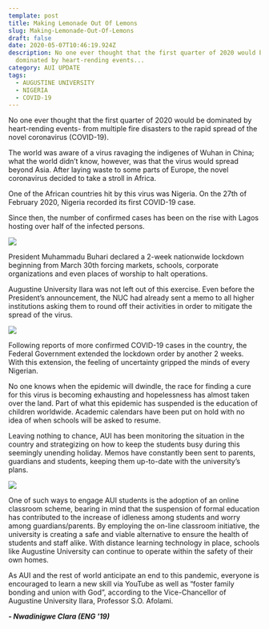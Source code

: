 ```yaml
---
template: post
title: Making Lemonade Out Of Lemons
slug: Making-Lemonade-Out-Of-Lemons
draft: false
date: 2020-05-07T10:46:19.924Z
description: No one ever thought that the first quarter of 2020 would be
  dominated by heart-rending events...
category: AUI UPDATE
tags:
  - AUGUSTINE UNIVERSITY
  - NIGERIA
  - COVID-19
---
```

No one ever thought that the first quarter of 2020 would be dominated by heart-rending events- from multiple fire disasters to the rapid spread of the novel coronavirus (COVID-19).  

The world was aware of a virus ravaging the indigenes of Wuhan in China; what the world didn’t know, however, was that the virus would spread beyond Asia. After laying waste to some parts of Europe, the novel coronavirus decided to take a stroll in Africa.  

One of the African countries hit by this virus was Nigeria. On the 27th of February 2020, Nigeria recorded its first COVID-19 case.  

Since then, the number of confirmed cases has been on the rise with Lagos hosting over half of the infected persons.

![](/media/img_20200507_115713-1-.jpg)

President Muhammadu Buhari declared a 2-week nationwide lockdown beginning from March 30th forcing markets, schools, corporate organizations and even places of worship to halt operations. 

Augustine University Ilara was not left out of this exercise. Even before the President’s announcement, the NUC had already sent a memo to all higher institutions asking them to round off their activities in order to mitigate the spread of the virus.  

![](/media/20200424_103806-1-.jpg)

Following reports of more confirmed COVID-19 cases in the country, the Federal Government extended the lockdown order by another 2 weeks. With this extension, the feeling of uncertainty gripped the minds of every Nigerian.  

No one knows when the epidemic will dwindle, the race for finding a cure for this virus is becoming exhausting and hopelessness has almost taken over the land. Part of what this epidemic has suspended is the education of children worldwide. Academic calendars have been put on hold with no idea of when schools will be asked to resume.  

Leaving nothing to chance, AUI has been monitoring the situation in the country and strategizing on how to keep the students busy during this seemingly unending holiday. Memos have constantly been sent to parents, guardians and students, keeping them up-to-date with the university’s plans.  

![](/media/20200424_104259-1-.jpg)

One of such ways to engage AUI students is the adoption of an online classroom scheme, bearing in mind that the suspension of formal education has contributed to the increase of idleness among students and worry among guardians/parents. By employing the on-line classroom initiative, the university is creating a safe and viable alternative to ensure the health of students and staff alike. With distance learning technology in place, schools like Augustine University can continue to operate within the safety of their own homes.  

As AUI and the rest of world anticipate an end to this pandemic, everyone is encouraged to learn a new skill via YouTube as well as “foster family bonding and union with God”, according to the Vice-Chancellor of Augustine University Ilara, Professor S.O. Afolami.   

***\- Nwadinigwe Clara (ENG '19)***
